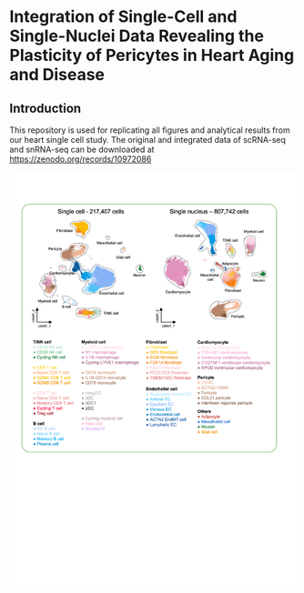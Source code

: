 # Integration of Single-Cell and Single-Nuclei Data Revealing the Plasticity of Pericytes in Heart Aging and Disease

## Introduction

This repository is used for replicating all figures and analytical results from our heart single cell study.
The original and integrated data of scRNA-seq and snRNA-seq can be downloaded at https://zenodo.org/records/10972086


![](https://github.com/JinmiaoChenLab/heart_aging/blob/main/figure/Figure_1B.png)

